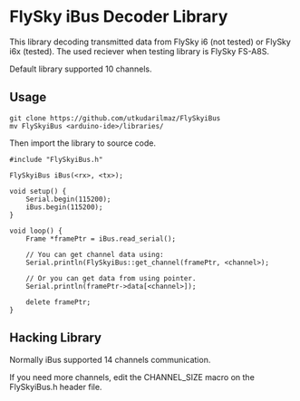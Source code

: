# FlySky iBus Decoder Library

This library decoding transmitted data from FlySky i6 (not tested) or FlySky
i6x (tested).
The used reciever when testing library is FlySky FS-A8S.

Default library supported 10 channels.

## Usage

	git clone https://github.com/utkudarilmaz/FlySkyiBus
	mv FlySkyiBus <arduino-ide>/libraries/

Then import the library to source code.

	#include "FlySkyiBus.h"

	FlySkyiBus iBus(<rx>, <tx>);

	void setup() {
		Serial.begin(115200);
		iBus.begin(115200);
	}

	void loop() {
		Frame *framePtr = iBus.read_serial();

		// You can get channel data using:
		Serial.println(FlySkyiBus::get_channel(framePtr, <channel>);

		// Or you can get data from using pointer.
		Serial.println(framePtr->data[<channel>]);

		delete framePtr;
	}

## Hacking Library

Normally iBus supported 14 channels communication.

If you need more channels, edit the CHANNEL_SIZE macro on the FlySkyiBus.h
header file.
